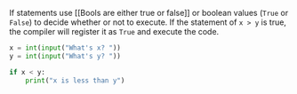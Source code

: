 If statements use [[Bools are either true or false]] or boolean values (`True` or `False`) to decide whether or not to execute. If the statement of `x > y` is true, the compiler will register it as `True` and execute the code.

```python
x = int(input("What's x? "))
y = int(input("What's y? "))

if x < y:
    print("x is less than y")
```
